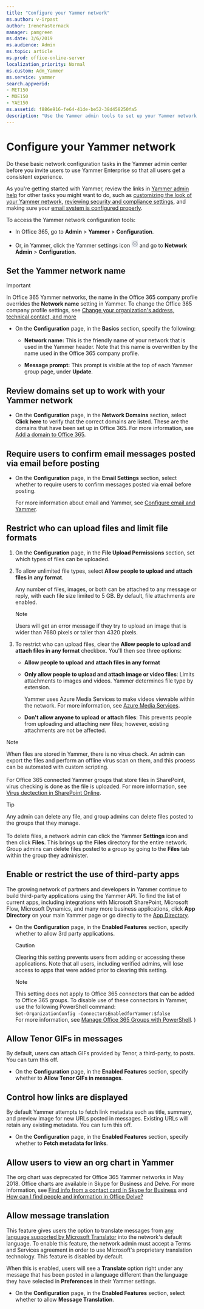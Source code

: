 ```yaml
---
title: "Configure your Yammer network"
ms.author: v-irpast
author: IrenePasternack
manager: pamgreen
ms.date: 3/6/2019
ms.audience: Admin
ms.topic: article
ms.prod: office-online-server
localization_priority: Normal
ms.custom: Adm_Yammer
ms.service: yammer
search.appverid:
- MET150
- MOE150
- YAE150
ms.assetid: f886e916-fe64-41de-be52-38d458250fa5
description: "Use the Yammer admin tools to set up your Yammer network. Covers options for configuration, design, admins, usage policy, external networks, and activity stream keys."
---
```


# Configure your Yammer network

Do these basic network configuration tasks in the Yammer admin center before you invite users to use Yammer Enterprise so that all users get a consistent experience. 
  
As you're getting started with Yammer, review the links in [Yammer admin help](../yammer-landing-page.md) for other tasks you might want to do, such as [customizing the look of your Yammer network](customize-the-look-of-yammer.md), [reviewing security and compliance settings](../manage-security-and-compliance/security-and-compliance.md), and making sure your [email system is configured properly](configure-email-and-yammer.md).
  
To access the Yammer network configuration tools:
  
- In Office 365, go to **Admin** \> **Yammer** \> **Configuration**.
    
- Or, in Yammer, click the Yammer settings icon ![Yammer settings icon](../media/9704ce70-56ce-43f7-96c6-f253b0413d40.png) and go to **Network Admin** \> **Configuration**. 
    
## Set the Yammer network name
<a name="NetworkName"> </a>

> [!IMPORTANT] 
> In Office 365 Yammer networks, the name in the Office 365 company profile overrides the **Network name** setting in Yammer. To change the Office 365 company profile settings, see [Change your organization's address, technical contact, and more](https://support.office.com/en-us/article/Change-your-organization-s-address-technical-contact-and-more-a36e5a52-4df2-479e-bb97-9e67b8483e10)

- On the **Configuration** page, in the **Basics** section, specify the following: 
    
  - **Network name:** This is the friendly name of your network that is used in the Yammer header. Note that this name is overwritten by the name used in the Office 365 company profile.
    
  - **Message prompt:** This prompt is visible at the top of each Yammer group page, under **Update**. 
    
## Review domains set up to work with your Yammer network
<a name="ReviewDomains"> </a>

- On the **Configuration** page, in the **Network Domains** section, select **Click here** to verify that the correct domains are listed. These are the domains that have been set up in Office 365. For more information, see [Add a domain to Office 365](https://support.office.com/article/17f4aa9b-5ece-4af8-8be4-a5e8ff8367f2).
    
## Require users to confirm email messages posted via email before posting
<a name="ConfirmEmailPosts"> </a>

- On the **Configuration** page, in the **Email Settings** section, select whether to require users to confirm messages posted via email before posting. 
    
    For more information about email and Yammer, see [Configure email and Yammer](configure-email-and-yammer.md).
    
## Restrict who can upload files and limit file formats
<a name="RestrictFiles"> </a>

1. On the **Configuration** page, in the **File Upload Permissions** section, set which types of files can be uploaded. 
    
2. To allow unlimited file types, select **Allow people to upload and attach files in any format**. 
    
    Any number of files, images, or both can be attached to any message or reply, with each file size limited to 5 GB. By default, file attachments are enabled. 
    
    > [!NOTE]
    > Users will get an error message if they try to upload an image that is wider than 7680 pixels or taller than 4320 pixels. 
  
3. To restrict who can upload files, clear the **Allow people to upload and attach files in any format** checkbox. You'll then see three options: 
    
      - **Allow people to upload and attach files in any format**
    
      - **Only allow people to upload and attach image or video files**: Limits attachments to images and videos. Yammer determines file type by extension. 
    
         Yammer uses Azure Media Services to make videos viewable within the network. For more information, see [Azure Media Services](https://go.microsoft.com/fwlink/?LinkId=698736).
    
      - **Don't allow anyone to upload or attach files**: This prevents people from uploading and attaching new files; however, existing attachments are not be affected.
    
> [!NOTE]
> When files are stored in Yammer, there is no virus check. An admin can export the files and perform an offline virus scan on them, and this process can be automated with custom scripting.<br><br>For Office 365 connected Yammer groups that store files in SharePoint, virus checking is done as the file is uploaded. For more information, see [Virus dectection in SharePoint Online](https://docs.microsoft.com/office365/securitycompliance/virus-detection-in-spo).

> [!TIP]
> Any admin can delete any file, and group admins can delete files posted to the groups that they manage.<br><br>To delete files, a network admin can click the Yammer **Settings** icon and then click **Files**. This brings up the **Files** directory for the entire network. Group admins can delete files posted to a group by going to the **Files** tab within the group they administer. 
  
## Enable or restrict the use of third-party apps
<a name="RestrictApps"> </a>

The growing network of partners and developers in Yammer continue to build third-party applications using the Yammer API. To find the list of current apps, including integrations with Microsoft SharePoint, Microsoft Flow, Microsoft Dynamics, and many more business applications, click **App Directory** on your main Yammer page or go directly to the [App Directory](https://go.microsoft.com/fwlink/?LinkId=524143).
  
- On the **Configuration** page, in the **Enabled Features** section, specify whether to allow 3rd party applications.
    
    > [!CAUTION]
    > Clearing this setting prevents users from adding or accessing these applications. Note that all users, including verified admins, will lose access to apps that were added prior to clearing this setting. 

    > [!NOTE]
    > This setting does not apply to Office 365 connectors that can be added to Office 365 groups. To disable use of these connectors in Yammer, use the following PowerShell command:  
    ```Set-OrganizationConfig -ConnectorsEnabledforYammer:$false```<br>
    For more information, see [Manage Office 365 Groups with PowerShell](https://docs.microsoft.com/office365/enterprise/powershell/manage-office-365-groups-with-powershell).
)

## Allow Tenor GIFs in messages

By default, users can attach GIFs provided by Tenor, a third-party, to posts. You can turn this off.

- On the **Configuration** page, in the **Enabled Features** section, specify whether to **Allow Tenor GIFs in messages**.


## Control how links are displayed

By default Yammer attempts to fetch link metadata such as title, summary, and preview image for new URLs posted in messages. Existing URLs will retain any existing metadata. You can turn this off.

- On the **Configuration** page, in the **Enabled Features** section, specify whether to **Fetch metadata for links**.

## Allow users to view an org chart in Yammer
<a name="RestrictApps"> </a>

The org chart was deprecated for Office 365 Yammer networks in May 2018. Office charts are available in Skype for Business and Delve. For more information, see [Find info from a contact card in Skype for Business](https://support.office.com/en-us/article/Find-info-from-a-contact-card-in-Skype-for-Business-d797905c-66f0-4248-b473-c49e3c9a0767) and [How can I find people and information in Office Delve?](https://support.office.com/en-us/article/How-can-I-find-people-and-information-in-Office-Delve-5b8bffdd-a50a-430a-8570-09b39481887c)
  
    
## Allow message translation
<a name="RestrictApps"> </a>

This feature gives users the option to translate messages from [any language supported by Microsoft Translator](https://www.microsoft.com/en-us/translator/languages.aspx) into the network's default language. To enable this feature, the network admin must accept a Terms and Services agreement in order to use Microsoft's proprietary translation technology. This feature is disabled by default. 

When this is enabled, users will see a **Translate** option right under any message that has been posted in a language different than the language they have selected in **Preferences** in their Yammer settings.
  
- On the **Configuration** page, in the **Enabled Features** section, select whether to allow **Message Translation**.